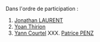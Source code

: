 Dans l'ordre de participation : 

001. [Jonathan LAURENT](./001-Jonathan_Laurent/DEFINITION.md)
002. [Yoan Thirion](./002-Yoan_Thirion/DEFINITION.md)
003. [Yann Courtel](./003-Yann_Courtel/DEFINITION.md)
XXX. [Patrice PENZ](./XXX-Patrice_Penz/DEFINITION.md)